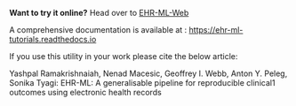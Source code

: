 **Want to try it online?** Head over to [EHR-ML-Web](http://superbugai.erc.monash.edu:8081/)

A comprehensive documentation is available at : https://ehr-ml-tutorials.readthedocs.io

If you use this utility in your work please cite the below article:

Yashpal Ramakrishnaiah, Nenad Macesic, Geoffrey I. Webb, Anton Y. Peleg, Sonika Tyagi: EHR-ML: A generalisable pipeline for reproducible clinical1
outcomes using electronic health records
